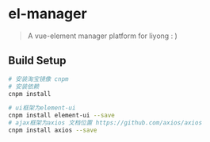 # el-manager

> A vue-element manager platform for liyong : )

## Build Setup

``` bash
# 安装淘宝镜像 cnpm
# 安装依赖
cnpm install

# ui框架为element-ui
cnpm install element-ui --save
# ajax框架为axios 文档位置 https://github.com/axios/axios
cnpm install axios --save
